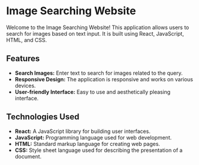 # Image Searching Website

Welcome to the Image Searching Website! This application allows users to search for images based on text input. It is built using React, JavaScript, HTML, and CSS.

## Features

- **Search Images:** Enter text to search for images related to the query.
- **Responsive Design:** The application is responsive and works on various devices.
- **User-friendly Interface:** Easy to use and aesthetically pleasing interface.

## Technologies Used

- **React:** A JavaScript library for building user interfaces.
- **JavaScript:** Programming language used for web development.
- **HTML:** Standard markup language for creating web pages.
- **CSS:** Style sheet language used for describing the presentation of a document.

